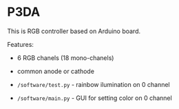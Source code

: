# P3DA

This is RGB controller based on Arduino board.

Features:
- 6 RGB chanels (18 mono-chanels)
- common anode or cathode

- `/software/test.py` - rainbow ilumination on 0 channel
- `/software/main.py` - GUI for setting color on 0 channel
